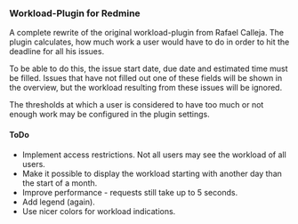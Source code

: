 ### Workload-Plugin for Redmine

A complete rewrite of the original workload-plugin from Rafael Calleja. The
plugin calculates, how much work a user would have to do in order to hit the
deadline for all his issues.

To be able to do this, the issue start date, due date and estimated time must be
filled. Issues that have not filled out one of these fields will be shown in the
overview, but the workload resulting from these issues will be ignored.

The thresholds at which a user is considered to have too much or not enough work
may be configured in the plugin settings.

#### ToDo

* Implement access restrictions. Not all users may see the workload of all
users.
* Make it possible to display the workload starting with another day than the
start of a month.
* Improve performance - requests still take up to 5 seconds.
* Add legend (again).
* Use nicer colors for workload indications.
